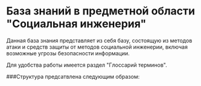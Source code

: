 # База знаний в предметной области "Социальная инженерия"

Данная база знания представляет из себя базу, состоящую из методов атаки и средств защиты от методов социальной инженерии, включая возможные угрозы безопасности информации.

Для удобства работы имеется раздел "Глоссарий терминов".

###Структура предсатвлена следующим образом: